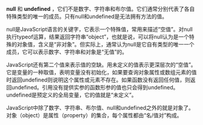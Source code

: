 **null** 和 **undefined** ，它们不是数字、字符串和布尔值。它们通常分别代表了各自特殊类型的唯一的成员。只有null和undefined是无法拥有方法的值。

null是JavaScript语言的关键字，它表示一个特殊值，常用来描述“空值”。对null执行typeof运算，结果返回字符串“object”，也就是说，可以将null认为是一个特殊的对象值，含义是“非对象”。但实际上，通常认为null是它自有类型的唯一一个成员，它可以表示数字、字符串和对象是“无值”的。

JavaScript还有第二个值来表示值的空缺。用未定义的值表示更深层次的“空值”。它是变量的一种取值，表明变量没有初始化，如果要查询对象属性或数组元素的值时返回undefined则说明这个属性或元素不存在。如果函数没有返回任何值，则返回undefined。引用没有提供实参的函数形参的值也只会得到undefined。undefined是预定义的全局变量，它的值就是“未定义”。

JavaScript中除了数字、字符串、布尔值、null和undefined之外的就是对象了。对象（object）是属性（property）的集合，每个属性都由“名/值对”构成。


